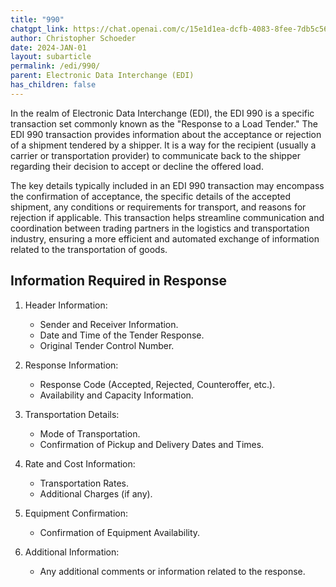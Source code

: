 ```yaml
---
title: "990"
chatgpt_link: https://chat.openai.com/c/15e1d1ea-dcfb-4083-8fee-7db5c56c83f0
author: Christopher Schoeder
date: 2024-JAN-01
layout: subarticle
permalink: /edi/990/
parent: Electronic Data Interchange (EDI)
has_children: false
---
```


In the realm of Electronic Data Interchange (EDI), the EDI 990 is a specific transaction set commonly known as the "Response to a Load Tender." The EDI 990 transaction provides information about the acceptance or rejection of a shipment tendered by a shipper. It is a way for the recipient (usually a carrier or transportation provider) to communicate back to the shipper regarding their decision to accept or decline the offered load.

The key details typically included in an EDI 990 transaction may encompass the confirmation of acceptance, the specific details of the accepted shipment, any conditions or requirements for transport, and reasons for rejection if applicable. This transaction helps streamline communication and coordination between trading partners in the logistics and transportation industry, ensuring a more efficient and automated exchange of information related to the transportation of goods.

## Information Required in Response

1. Header Information:

   - Sender and Receiver Information.
   - Date and Time of the Tender Response.
   - Original Tender Control Number.

2. Response Information:

   - Response Code (Accepted, Rejected, Counteroffer, etc.).
   - Availability and Capacity Information.

3. Transportation Details:

   - Mode of Transportation.
   - Confirmation of Pickup and Delivery Dates and Times.

4. Rate and Cost Information:

   - Transportation Rates.
   - Additional Charges (if any).

5. Equipment Confirmation:

   - Confirmation of Equipment Availability.

6. Additional Information:

   - Any additional comments or information related to the response.
